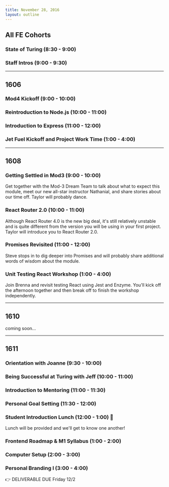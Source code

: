 ```yaml
---
title: November 28, 2016
layout: outline
---
```


## All FE Cohorts

### State of Turing (8:30 - 9:00)

### Staff Intros (9:00 - 9:30)

***

## 1606

### Mod4 Kickoff (9:00 - 10:00)

### Reintroduction to Node.js (10:00 - 11:00)

### Introduction to Express (11:00 - 12:00)

### Jet Fuel Kickoff and Project Work Time (1:00 - 4:00)

***

## 1608

### Getting Settled in Mod3 (9:00 - 10:00)
Get together with the Mod-3 Dream Team to talk about what to expect this module, meet our new all-star instructor Nathanial, and share stories about our time off. Taylor will probably dance.

### React Router 2.0 (10:00 - 11:00)  
Although React Router 4.0 is the new big deal, it's still relatively unstable and is quite different from the version you will be using in your first project. Taylor will introduce you to React Router 2.0.

### Promises Revisited (11:00 - 12:00)
Steve stops in to dig deeper into Promises and will probably share additional words of wisdom about the module.

### Unit Testing React Workshop (1:00 - 4:00)
Join Brenna and revisit testing React using Jest and Enzyme. You'll kick off the afternoon together and then break off to finish the workshop independently.
***

## 1610
coming soon...

***

## 1611

### Orientation with Joanne (9:30 - 10:00)

### Being Successful at Turing with Jeff (10:00 - 11:00)

### Introduction to Mentoring (11:00 - 11:30)

### Personal Goal Setting (11:30 - 12:00)

### Student Introduction Lunch (12:00 - 1:00) :fork_and_knife:
Lunch will be provided and we'll get to know one another!

### Frontend Roadmap & M1 Syllabus (1:00 - 2:00)

### Computer Setup (2:00 - 3:00)

### Personal Branding I (3:00 - 4:00)
:point_right:  DELIVERABLE DUE Friday 12/2
